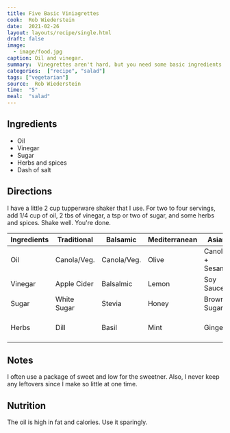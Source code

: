 ```yaml
---
title: Five Basic Viniagrettes
cook:  Rob Wiederstein
date:  2021-02-26
layout: layouts/recipe/single.html
draft: false
image:
  - image/food.jpg
caption: Oil and vinegar.
summary:  Vinegrettes aren't hard, but you need some basic ingredients and a little imagination to get started.  This post lists a few of my backups for salads.
categories:  ["recipe", "salad"]
tags: ["vegetarian"]
source:  Rob Wiederstein
time:  "5"
meal:  "salad"
---
```


## Ingredients
- Oil
- Vinegar
- Sugar
- Herbs and spices
- Dash of salt

## Directions

I have a little 2 cup tupperware shaker that I use.  For two to four servings, add 1/4 cup of oil, 2 tbs of vinegar, a tsp or two of sugar, and some herbs and spices.  Shake well.  You're done.


| Ingredients |  Traditional | Balsamic | Mediterranean  | Asian |  Dijon
| ------------|  ------------| -------- | ---------------| ------| ------|
| Oil   |  Canola/Veg. | Canola/Veg.  |  Olive  | Canola + Sesame  | Canola/Veg. |
|Vinegar    | Apple Cider  |  Balsalmic |  Lemon  | Soy Sauce  | Balsalmic |
|Sugar   |  White Sugar |  Stevia |  Honey |  Brown Sugar | Brown Sugar |
|Herbs   | Dill  |  Basil | Mint   | Ginger  | Dijon mustard + garlic |

## Notes

I often use a package of sweet and low for the sweetner.  Also, I never keep any leftovers since I make so little at one time.

## Nutrition

The oil is high in fat and calories.  Use it sparingly.
